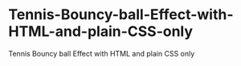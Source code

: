 # Tennis-Bouncy-ball-Effect-with-HTML-and-plain-CSS-only
Tennis Bouncy ball Effect with HTML and plain CSS only
